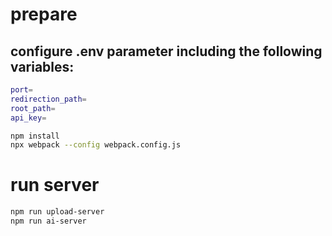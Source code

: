 # prepare 

## configure .env parameter including the following variables:
```bash
port=
redirection_path=
root_path=
api_key=
```

```bash
npm install
npx webpack --config webpack.config.js
```

# run server
```bash
npm run upload-server
npm run ai-server
```
